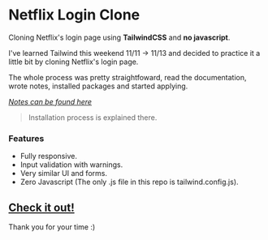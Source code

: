 # Netflix Login Clone

Cloning Netflix's login page using **TailwindCSS** and **no javascript**.

I've learned Tailwind this weekend 11/11 -> 11/13 and decided to practice it a little bit by cloning Netflix's login page.

The whole process was pretty straightfoward, read the documentation, wrote notes, installed packages and started applying.

_[Notes can be found here](https://gabriel-araujo.notion.site/Tailwind-CSS-963977a7dc454706bf44789d4ac0d56f)_

> Installation process is explained there.

### Features

- Fully responsive.
- Input validation with warnings.
- Very similar UI and forms.
- Zero Javascript (The only .js file in this repo is tailwind.config.js).

## [**Check it out!**](https://gabriellst.github.io/NetflixLoginClone/)

Thank you for your time :)
